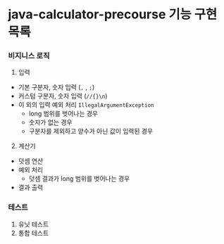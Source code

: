 # java-calculator-precourse 기능 구현 목록

### 비지니스 로직

1. 입력

- 기본 구분자, 숫자 입력 (`,` , `;`)
- 커스텀 구분자, 숫자 입력 (`//{}\n`)
- 이 외의 입력 예외 처리 `IllegalArgumentException`
    - long 범위를 벗어나는 경우
    - 숫자가 없는 경우
    - 구분자를 제외하고 양수가 아닌 값이 입력된 경우

2. 계산기

- 덧셈 연산
- 예외 처리
    - 덧셈 결과가 long 범위를 벗어나는 경우
- 결과 출력

### 테스트

1. 유닛 테스트
2. 통합 테스트